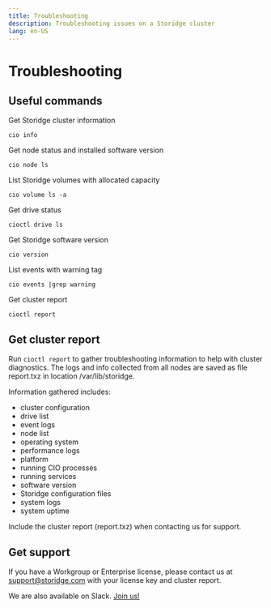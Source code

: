 ```yaml
---
title: Troubleshooting
description: Troubleshooting issues on a Storidge cluster
lang: en-US
---
```


# Troubleshooting

## Useful commands

Get Storidge cluster information
```
cio info
```

Get node status and installed software version
```
cio node ls
```

List Storidge volumes with allocated capacity
```
cio volume ls -a
```

Get drive status
```
cioctl drive ls
```

Get Storidge software version
```
cio version
```

List events with warning tag
```
cio events |grep warning
```

Get cluster report
```
cioctl report
```

## Get cluster report

Run `cioctl report` to gather troubleshooting information to help with cluster diagnostics. The logs and info collected from all nodes are saved as file report.txz in location /var/lib/storidge.

Information gathered includes:
- cluster configuration
- drive list
- event logs
- node list
- operating system
- performance logs
- platform
- running CIO processes
- running services
- software version
- Storidge configuration files
- system logs
- system uptime

Include the cluster report (report.txz) when contacting us for support.

## Get support

If you have a Workgroup or Enterprise license, please contact us at support@storidge.com with your license key and cluster report.

We are also available on Slack. [Join us!](https://storidge.com/join-cio-slack/)
